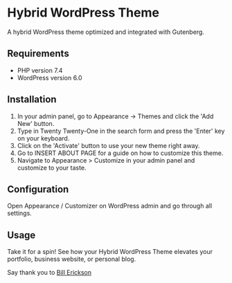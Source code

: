 # Hybrid WordPress Theme

A hybrid WordPress theme optimized and integrated with Gutenberg.

## Requirements

- PHP version 7.4
- WordPress version 6.0

## Installation

1. In your admin panel, go to Appearance -> Themes and click the 'Add New' button.
2. Type in Twenty Twenty-One in the search form and press the 'Enter' key on your keyboard.
3. Click on the 'Activate' button to use your new theme right away.
4. Go to INSERT ABOUT PAGE for a guide on how to customize this theme.
5. Navigate to Appearance > Customize in your admin panel and customize to your taste.

## Configuration

Open Appearance / Customizer on WordPress admin and go through all settings.

## Usage

Take it for a spin! See how your Hybrid WordPress Theme elevates your portfolio, business website, or personal blog.

Say thank you to [Bill Erickson](https://www.billerickson.net/hybrid-wordpress-theme-starter/)
